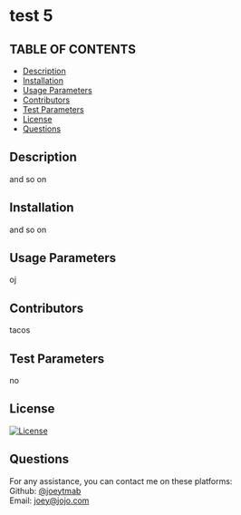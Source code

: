 
  # test 5

  ## TABLE OF CONTENTS
  * [Description](#description)
  * [Installation](#installation)
  * [Usage Parameters](#usage)
  * [Contributors](#contributors)
  * [Test Parameters](#tests)
  * [License](#license)
  * [Questions](#questions)

  ## Description
  and so on

  ## Installation
  and so on

  ## Usage Parameters
  oj

  ## Contributors
  tacos

  ## Test Parameters
  no

  ## License
  [![License](https://img.shields.io/badge/License-Apache_2.0-blue.svg)](https://opensource.org/licenses/Apache-2.0)

  ## Questions
  For any assistance, you can contact me on these platforms: </br>
  Github: [@joeytmab](https://github.com/joeytmab/) </br>
  Email: joey@jojo.com </br>





